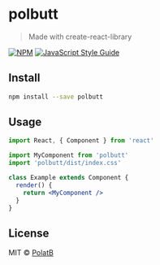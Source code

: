 # polbutt

> Made with create-react-library

[![NPM](https://img.shields.io/npm/v/polbutt.svg)](https://www.npmjs.com/package/polbutt) [![JavaScript Style Guide](https://img.shields.io/badge/code_style-standard-brightgreen.svg)](https://standardjs.com)

## Install

```bash
npm install --save polbutt
```

## Usage

```jsx
import React, { Component } from 'react'

import MyComponent from 'polbutt'
import 'polbutt/dist/index.css'

class Example extends Component {
  render() {
    return <MyComponent />
  }
}
```

## License

MIT © [PolatB](https://github.com/PolatB)
